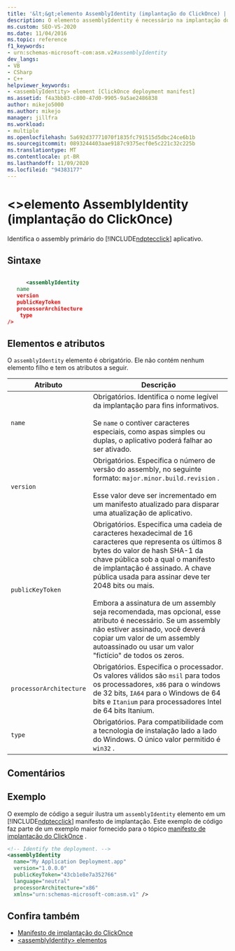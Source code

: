 ```yaml
---
title: '&lt;&gt;elemento AssemblyIdentity (implantação do ClickOnce) | Microsoft Docs'
description: O elemento assemblyIdentity é necessário na implantação do ClickOnce. Ele não contém nenhum elemento filho e tem atributos descritos neste artigo.
ms.custom: SEO-VS-2020
ms.date: 11/04/2016
ms.topic: reference
f1_keywords:
- urn:schemas-microsoft-com:asm.v2#assemblyIdentity
dev_langs:
- VB
- CSharp
- C++
helpviewer_keywords:
- <assemblyIdentity> element [ClickOnce deployment manifest]
ms.assetid: f4a3bb83-c800-47d0-9905-9a5ae2486838
author: mikejo5000
ms.author: mikejo
manager: jillfra
ms.workload:
- multiple
ms.openlocfilehash: 5a692d37771070f1835fc791515d5dbc24ce6b1b
ms.sourcegitcommit: 0893244403aae9187c9375ecf0e5c221c32c225b
ms.translationtype: MT
ms.contentlocale: pt-BR
ms.lasthandoff: 11/09/2020
ms.locfileid: "94383177"
---
```

# <a name="ltassemblyidentitygt-element-clickonce-deployment"></a>&lt;&gt;elemento AssemblyIdentity (implantação do ClickOnce)
Identifica o assembly primário do [!INCLUDE[ndptecclick](../deployment/includes/ndptecclick_md.md)] aplicativo.

## <a name="syntax"></a>Sintaxe

```xml

      <assemblyIdentity  
   name 
   version
   publicKeyToken
   processorArchitecture
    type
/>
```

## <a name="elements-and-attributes"></a>Elementos e atributos
 O `assemblyIdentity` elemento é obrigatório. Ele não contém nenhum elemento filho e tem os atributos a seguir.

|Atributo|Descrição|
|---------------|-----------------|
|`name`|Obrigatórios. Identifica o nome legível da implantação para fins informativos.<br /><br /> Se `name` o contiver caracteres especiais, como aspas simples ou duplas, o aplicativo poderá falhar ao ser ativado.|
|`version`|Obrigatórios. Especifica o número de versão do assembly, no seguinte formato: `major.minor.build.revision` .<br /><br /> Esse valor deve ser incrementado em um manifesto atualizado para disparar uma atualização de aplicativo.|
|`publicKeyToken`|Obrigatórios. Especifica uma cadeia de caracteres hexadecimal de 16 caracteres que representa os últimos 8 bytes do valor de hash SHA-1 da chave pública sob a qual o manifesto de implantação é assinado. A chave pública usada para assinar deve ter 2048 bits ou mais.<br /><br /> Embora a assinatura de um assembly seja recomendada, mas opcional, esse atributo é necessário. Se um assembly não estiver assinado, você deverá copiar um valor de um assembly autoassinado ou usar um valor "fictício" de todos os zeros.|
|`processorArchitecture`|Obrigatórios. Especifica o processador. Os valores válidos são `msil` para todos os processadores, `x86` para o windows de 32 bits, `IA64` para o Windows de 64 bits e `Itanium` para processadores Intel de 64 bits Itanium.|
|`type`|Obrigatórios. Para compatibilidade com a tecnologia de instalação lado a lado do Windows. O único valor permitido é `win32` .|

## <a name="remarks"></a>Comentários

## <a name="example"></a>Exemplo
 O exemplo de código a seguir ilustra um `assemblyIdentity` elemento em um [!INCLUDE[ndptecclick](../deployment/includes/ndptecclick_md.md)] manifesto de implantação. Este exemplo de código faz parte de um exemplo maior fornecido para o tópico [manifesto de implantação do ClickOnce](../deployment/clickonce-deployment-manifest.md) .

```xml
<!-- Identify the deployment. -->
<assemblyIdentity
  name="My Application Deployment.app"
  version="1.0.0.0"
  publicKeyToken="43cb1e8e7a352766"
  language="neutral"
  processorArchitecture="x86"
  xmlns="urn:schemas-microsoft-com:asm.v1" />
```

## <a name="see-also"></a>Confira também
- [Manifesto de implantação do ClickOnce](../deployment/clickonce-deployment-manifest.md)
- [\<assemblyIdentity> elementos](../deployment/assemblyidentity-element-clickonce-application.md)